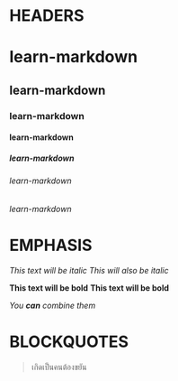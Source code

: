 # HEADERS
# learn-markdown
## learn-markdown
### learn-markdown
#### learn-markdown
##### learn-markdown
###### learn-markdown
###### learn-markdown

# EMPHASIS
*This text will be italic*
_This will also be italic_

**This text will be bold**
__This text will be bold__

*You **can** combine them*

# BLOCKQUOTES
> เกิดเป็นคนต้องขยัน
